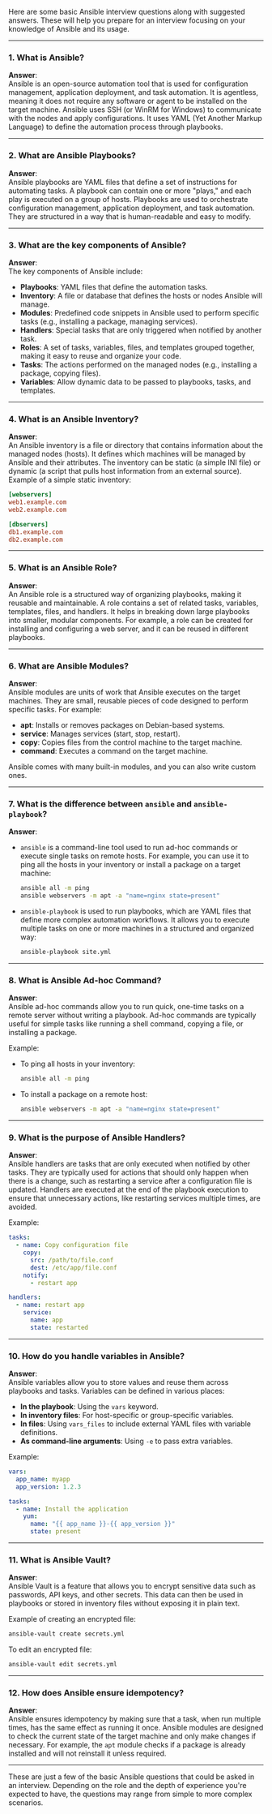 Here are some basic Ansible interview questions along with suggested answers. These will help you prepare for an interview focusing on your knowledge of Ansible and its usage.

---

### 1. **What is Ansible?**
   **Answer**:  
   Ansible is an open-source automation tool that is used for configuration management, application deployment, and task automation. It is agentless, meaning it does not require any software or agent to be installed on the target machine. Ansible uses SSH (or WinRM for Windows) to communicate with the nodes and apply configurations. It uses YAML (Yet Another Markup Language) to define the automation process through playbooks.

---

### 2. **What are Ansible Playbooks?**
   **Answer**:  
   Ansible playbooks are YAML files that define a set of instructions for automating tasks. A playbook can contain one or more "plays," and each play is executed on a group of hosts. Playbooks are used to orchestrate configuration management, application deployment, and task automation. They are structured in a way that is human-readable and easy to modify.

---

### 3. **What are the key components of Ansible?**
   **Answer**:  
   The key components of Ansible include:
   - **Playbooks**: YAML files that define the automation tasks.
   - **Inventory**: A file or database that defines the hosts or nodes Ansible will manage.
   - **Modules**: Predefined code snippets in Ansible used to perform specific tasks (e.g., installing a package, managing services).
   - **Handlers**: Special tasks that are only triggered when notified by another task.
   - **Roles**: A set of tasks, variables, files, and templates grouped together, making it easy to reuse and organize your code.
   - **Tasks**: The actions performed on the managed nodes (e.g., installing a package, copying files).
   - **Variables**: Allow dynamic data to be passed to playbooks, tasks, and templates.

---

### 4. **What is an Ansible Inventory?**
   **Answer**:  
   An Ansible inventory is a file or directory that contains information about the managed nodes (hosts). It defines which machines will be managed by Ansible and their attributes. The inventory can be static (a simple INI file) or dynamic (a script that pulls host information from an external source). Example of a simple static inventory:

   ```ini
   [webservers]
   web1.example.com
   web2.example.com

   [dbservers]
   db1.example.com
   db2.example.com
   ```

---

### 5. **What is an Ansible Role?**
   **Answer**:  
   An Ansible role is a structured way of organizing playbooks, making it reusable and maintainable. A role contains a set of related tasks, variables, templates, files, and handlers. It helps in breaking down large playbooks into smaller, modular components. For example, a role can be created for installing and configuring a web server, and it can be reused in different playbooks.

---

### 6. **What are Ansible Modules?**
   **Answer**:  
   Ansible modules are units of work that Ansible executes on the target machines. They are small, reusable pieces of code designed to perform specific tasks. For example:
   - **apt**: Installs or removes packages on Debian-based systems.
   - **service**: Manages services (start, stop, restart).
   - **copy**: Copies files from the control machine to the target machine.
   - **command**: Executes a command on the target machine.
   
   Ansible comes with many built-in modules, and you can also write custom ones.

---

### 7. **What is the difference between `ansible` and `ansible-playbook`?**
   **Answer**:  
   - `ansible` is a command-line tool used to run ad-hoc commands or execute single tasks on remote hosts. For example, you can use it to ping all the hosts in your inventory or install a package on a target machine:
     ```bash
     ansible all -m ping
     ansible webservers -m apt -a "name=nginx state=present"
     ```
   - `ansible-playbook` is used to run playbooks, which are YAML files that define more complex automation workflows. It allows you to execute multiple tasks on one or more machines in a structured and organized way:
     ```bash
     ansible-playbook site.yml
     ```

---

### 8. **What is Ansible Ad-hoc Command?**
   **Answer**:  
   Ansible ad-hoc commands allow you to run quick, one-time tasks on a remote server without writing a playbook. Ad-hoc commands are typically useful for simple tasks like running a shell command, copying a file, or installing a package.

   Example:
   - To ping all hosts in your inventory:
     ```bash
     ansible all -m ping
     ```
   - To install a package on a remote host:
     ```bash
     ansible webservers -m apt -a "name=nginx state=present"
     ```

---

### 9. **What is the purpose of Ansible Handlers?**
   **Answer**:  
   Ansible handlers are tasks that are only executed when notified by other tasks. They are typically used for actions that should only happen when there is a change, such as restarting a service after a configuration file is updated. Handlers are executed at the end of the playbook execution to ensure that unnecessary actions, like restarting services multiple times, are avoided.

   Example:
   ```yaml
   tasks:
     - name: Copy configuration file
       copy:
         src: /path/to/file.conf
         dest: /etc/app/file.conf
       notify:
         - restart app

   handlers:
     - name: restart app
       service:
         name: app
         state: restarted
   ```

---

### 10. **How do you handle variables in Ansible?**
   **Answer**:  
   Ansible variables allow you to store values and reuse them across playbooks and tasks. Variables can be defined in various places:
   - **In the playbook**: Using the `vars` keyword.
   - **In inventory files**: For host-specific or group-specific variables.
   - **In files**: Using `vars_files` to include external YAML files with variable definitions.
   - **As command-line arguments**: Using `-e` to pass extra variables.
   
   Example:
   ```yaml
   vars:
     app_name: myapp
     app_version: 1.2.3

   tasks:
     - name: Install the application
       yum:
         name: "{{ app_name }}-{{ app_version }}"
         state: present
   ```

---

### 11. **What is Ansible Vault?**
   **Answer**:  
   Ansible Vault is a feature that allows you to encrypt sensitive data such as passwords, API keys, and other secrets. This data can then be used in playbooks or stored in inventory files without exposing it in plain text.

   Example of creating an encrypted file:
   ```bash
   ansible-vault create secrets.yml
   ```

   To edit an encrypted file:
   ```bash
   ansible-vault edit secrets.yml
   ```

---

### 12. **How does Ansible ensure idempotency?**
   **Answer**:  
   Ansible ensures idempotency by making sure that a task, when run multiple times, has the same effect as running it once. Ansible modules are designed to check the current state of the target machine and only make changes if necessary. For example, the `apt` module checks if a package is already installed and will not reinstall it unless required.

---

These are just a few of the basic Ansible questions that could be asked in an interview. Depending on the role and the depth of experience you're expected to have, the questions may range from simple to more complex scenarios.
